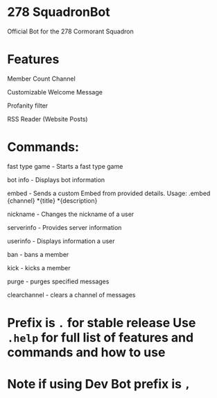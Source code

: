 # 278 SquadronBot

Official Bot for the 278 Cormorant Squadron



# Features
Member Count Channel

Customizable Welcome Message

Profanity filter

RSS Reader (Website Posts)

# Commands:


fast type game - Starts a fast type game

bot info - Displays bot information

embed - Sends a custom Embed from provided details. Usage: .embed {channel} *{title} *{description}

nickname - Changes the nickname of a user

serverinfo - Provides server information

userinfo - Displays information a user

ban - bans a member

kick - kicks a member

purge - purges specified messages

clearchannel - clears a channel of messages

# Prefix is ```.``` for stable release Use ```.help``` for full list of features and commands and how to use
# Note if using Dev Bot prefix is ```,```
